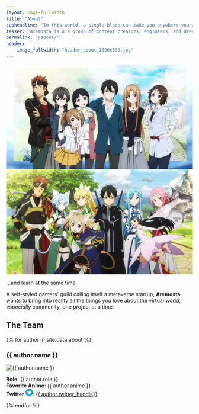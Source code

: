 ```yaml
---
layout: page-fullwidth
title: "About"
subheadline: "In this world, a single blade can take you anywhere you want to go"
teaser: "Atemosta is a a group of content creators, engineers, and dreamers who have united their talents to bring us all together. Through the skills we have mastered and the hobbies we are passionate about, we want to try to give something back..."
permalink: "/about/"
header:
    image_fullwidth: "header_about_1600x300.jpg"
---
```


<div class="row">
  <div class="large-6 columns">
      <img src="/images/about_img1_raw.jpg">
  </div>
  <div class="large-6 columns">
      <img src="/images/about_img2_raw.jpg">
  </div>
</div>

...and learn at the same time.

A self-styled gamers' guild calling itself a metaverse startup, **Atemosta** wants to bring into reality all the things you love about the virtual world, *especially* community, one project at a time.

## The Team
{% for author in site.data.about %}
  <h3>{{ author.name }}</h3>
  <img src="{{ author.avi }}" alt="{{ author.name }}" /><br>
  <p>
    <b>Role</b>: {{ author.role }} <br/>
    <b>Favorite Anime</b>: {{ author.anime }} <br/>
    <b>Twitter <img src="/images/icon/Twitter_Social_Icon_Circle_Color.png" alt="{{ author.twitter }}" height="20" width="20" /></b>:
        <a href="{{ author.twitter_url }}">{{ author.twitter_handle}}</a> 
      <br/>
  </p>
{% endfor %}
